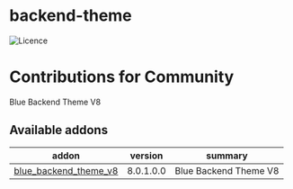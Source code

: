 # backend-theme

![Licence](https://img.shields.io/badge/licence-AGPL--3-blue.svg)

Contributions for Community
===========================

Blue Backend Theme V8

[//]: # (addons)

Available addons
----------------
addon | version | summary
--- | --- | ---
[blue_backend_theme_v8](blue_backend_theme_v8/) | 8.0.1.0.0 | Blue Backend Theme V8

[//]: # (end addons)
